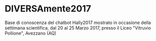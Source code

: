 # DIVERSAmente2017
Base di conoscenza del chatbot Hally2017 mostrato in occasione della settimana scientifica, dal 20 al 25 Marzo 2017, presso il Liceo "Vitruvio Pollione", Avezzano (AQ)
